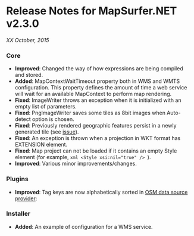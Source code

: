 # Release Notes for MapSurfer.NET v2.3.0

*XX October, 2015*
 
### Core
- **Improved**: Changed the way of how expressions are being compiled and stored.
- **Added**: MapContextWaitTimeout property both in WMS and WMTS configuration. This property defines the amount of time a web service will wait for an available MapContext to perform map rendering. 
- **Fixed**: ImageWriter throws an exception when it is initialized with an empty list of parameters.
- **Fixed**: PngImageWriter saves some tiles as 8bit images when Auto-detect option is chosen.
- **Fixed**: Previously rendered geographic features persist in a newly generated tile (see [issue](https://groups.google.com/forum/#!topic/mapsurfer-net/F_Ryd33EfGQ)). 
- **Fixed**: An exception is thrown when a projection in WKT format has EXTENSION element.
- **Fixed**: Map project can not be loaded if it contains an empty Style element (for example, ```xml <Style xsi:nil="true" /> ```).
- **Improved**: Various minor improvements/changes.

### Plugins
- **Improved**: Tag keys are now alphabetically sorted in [OSM data source provider](/usermanual/data_sources/vector/openstreetmap.md):

### Installer
- **Added**: An example of configuration for a WMS service.
